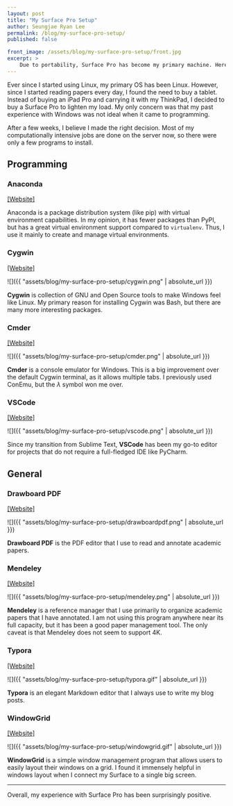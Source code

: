 ```yaml
---
layout: post
title: "My Surface Pro Setup"
author: Seungjae Ryan Lee
permalink: /blog/my-surface-pro-setup/
published: false

front_image: /assets/blog/my-surface-pro-setup/front.jpg
excerpt: >
    Due to portability, Surface Pro has become my primary machine. Here are several programs I installed to make working in Windows more convenient.
---
```


Ever since I started using Linux, my primary OS has been Linux. However, since I started reading papers every day, I found the need to buy a tablet. Instead of buying an iPad Pro and carrying it with my ThinkPad, I decided to buy a Surface Pro to lighten my load. My only concern was that my past experience with Windows was not ideal when it came to programming.

After a few weeks, I believe I made the right decision. Most of my computationally intensive jobs are done on the server now, so there were only a few programs to install.



## Programming

### Anaconda

[[Website]](https://anaconda.org/)

Anaconda is a package distribution system (like pip) with virtual environment capabilities. In my opinion, it has fewer packages than PyPI, but has a great virtual environment support compared to `virtualenv`. Thus, I use it mainly to create and manage virtual environments.



### Cygwin

[[Website]](http://www.cygwin.com/)

![]({{ "assets/blog/my-surface-pro-setup/cygwin.png" | absolute_url }})

**Cygwin** is collection of GNU and Open Source tools to make Windows feel like Linux. My primary reason for installing Cygwin was Bash, but there are many more interesting packages.



### Cmder

[[Website]](http://cmder.net/)

![]({{ "assets/blog/my-surface-pro-setup/cmder.png" | absolute_url }})

**Cmder** is a console emulator for Windows. This is a big improvement over the default Cygwin terminal, as it allows multiple tabs. I previously used ConEmu, but the $\lambda$ symbol won me over.



### VSCode

[[Website]](https://code.visualstudio.com/)

![]({{ "assets/blog/my-surface-pro-setup/vscode.png" | absolute_url }})

Since my transition from Sublime Text, **VSCode** has been my go-to editor for projects that do not require a full-fledged IDE like PyCharm.



## General

### Drawboard PDF

[[Website]](https://www.drawboard.com/)

![]({{ "assets/blog/my-surface-pro-setup/drawboardpdf.png" | absolute_url }})

**Drawboard PDF** is the PDF editor that I use to read and annotate academic papers.



### Mendeley

[[Website]](https://www.mendeley.com/)

![]({{ "assets/blog/my-surface-pro-setup/mendeley.png" | absolute_url }})

**Mendeley** is a reference manager that I use primarily to organize academic papers that I have annotated. I am not using this program anywhere near its full capacity, but it has been a good paper management tool. The only caveat is that Mendeley does not seem to support 4K.



### Typora

[[Website]](https://typora.io)

![]({{ "assets/blog/my-surface-pro-setup/typora.gif" | absolute_url }})

**Typora** is an elegant Markdown editor that I always use to write my blog posts.



### WindowGrid

[[Website]](http://windowgrid.net/)

![]({{ "assets/blog/my-surface-pro-setup/windowgrid.gif" | absolute_url }})

**WindowGrid** is a simple window management program that allows users to easily layout their windows on a grid. I found it immensely helpful in windows layout when I connect my Surface to a single big screen.



---

Overall, my experience with Surface Pro has been surprisingly positive. 
